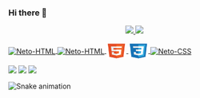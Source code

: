 ### Hi there 👋

<!--
**adrianoneto/adrianoneto** is a ✨ _special_ ✨ repository because its `README.md` (this file) appears on your GitHub profile.

Here are some ideas to get you started:

- 🔭 I’m currently working on ...
- 🌱 I’m currently learning ...
- 👯 I’m looking to collaborate on ...
- 🤔 I’m looking for help with ...
- 💬 Ask me about ...
- 📫 How to reach me: ...
- 😄 Pronouns: ...
- ⚡ Fun fact: ...
-->

<div align="center">
  <a href="https://github.com/adrianoneto">
    
  <img height="180em" src="https://github-readme-stats.vercel.app/api?username=adrianoneto&show_icons=true&theme=tokyonight&include_all_commits=true&count_private=true"/>
  <img height="180em" src="https://github-readme-stats.vercel.app/api/top-langs/?username=adrianoneto&layout=compact&langs_count=7&theme=chartreuse-dark"/>
</div>
  
<div style="display: inline_block"><br>
   <img align="center" alt="Neto-HTML" height="30" width="40" src="https://cdn.jsdelivr.net/gh/devicons/devicon/icons/android/android-plain.svg"/>   
  <img align="center" alt="Neto-HTML" height="30" width="40" src="https://cdn.jsdelivr.net/gh/devicons/devicon/icons/flutter/flutter-original.svg"/>
  <img align="center" alt="Neto-HTML" height="30" width="40" src="https://raw.githubusercontent.com/devicons/devicon/master/icons/html5/html5-original.svg">
  <img align="center" alt="Neto-CSS" height="30" width="40" src="https://raw.githubusercontent.com/devicons/devicon/master/icons/css3/css3-original.svg">
  <img align="center" alt="Neto-CSS" height="30" width="40" src="https://cdn.jsdelivr.net/gh/devicons/devicon/icons/visualstudio/visualstudio-plain.svg">
 </div>

  <div> 
  
  <a href="https://instagram.com/monteirotek" target="_blank"><img src="https://img.shields.io/badge/-Instagram-%23E4405F?style=for-the-badge&logo=instagram&logoColor=white" target="_blank"></a>
  <a href = "mailto:adriano.neto@gmail.com"><img src="https://img.shields.io/badge/-Gmail-%23333?style=for-the-badge&logo=gmail&logoColor=white" target="_blank"></a>
  <a href="https://www.linkedin.com/in/adriano-monteiro-738ab030" target="_blank"><img src="https://img.shields.io/badge/-LinkedIn-%230077B5?style=for-the-badge&logo=linkedin&logoColor=white" target="_blank"></a> 
 
  ![Snake animation](https://github.com/adrianoneto/adrianoneto/blob/output/github-contribution-grid-snake.svg)
 
</div>
